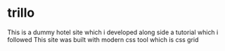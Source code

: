# trillo
This is a dummy hotel site which i developed along side a tutorial which i followed
This site was built with modern css tool which is css grid
